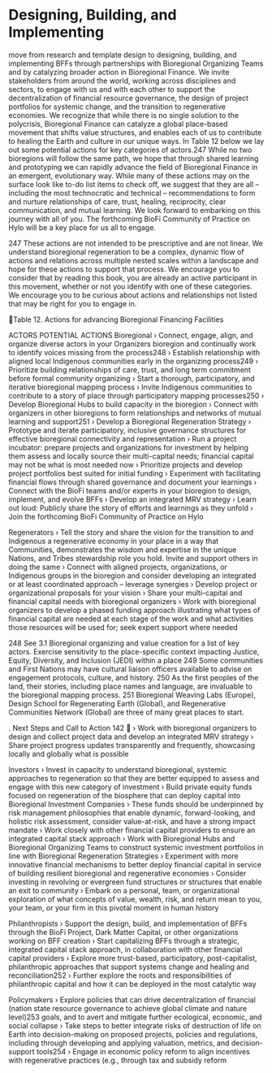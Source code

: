 # Designing, Building, and Implementing

move from research and template design to designing, building, and implementing BFFs through partnerships with Bioregional Organizing Teams and by catalyzing broader action in Bioregional Finance. We invite stakeholders from around the world, working across disciplines and sectors, to engage with us and with each other to support the decentralization of financial resource governance, the design of project portfolios for systemic change, and the transition to regenerative economies. We recognize that while there is no single solution to the polycrisis, Bioregional Finance can catalyze a global place-based movement that shifts value structures, and enables each of us to contribute to healing the Earth and culture in our unique ways. In Table 12 below we lay out some potential actions for key categories of actors.247 While no two bioregions will follow the same path, we hope that through shared learning and prototyping we can rapidly advance the field of Bioregional Finance in an emergent, evolutionary way. While many of these actions may on the surface look like to-do list items to check off, we suggest that they are all – including the most technocratic and technical – recommendations to form and nurture relationships of care, trust, healing, reciprocity, clear communication, and mutual learning. We look forward to embarking on this journey with all of you. The forthcoming BioFi Community of Practice on Hylo will be a key place for us all to engage.

247 These actions are not intended to be prescriptive and are not linear. We understand bioregional regeneration to be
    a complex, dynamic flow of actions and relations across multiple nested scales within a landscape and hope for
    these actions to support that process. We encourage you to consider that by reading this book, you are already an
    active participant in this movement, whether or not you identify with one of these categories. We encourage you to be
    curious about actions and relationships not listed that may be right for you to engage in.

Table 12. Actions for advancing Bioregional Financing Facilities

 ACTORS                          POTENTIAL ACTIONS
 Bioregional                     ›    Connect, engage, align, and organize diverse actors in your
 Organizers                           bioregion and continually work to identify voices missing from
                                      the process248
                                 ›    Establish relationship with aligned local Indigenous
                                      communities early in the organizing process249
                                 ›    Prioritize building relationships of care, trust, and long term
                                      commitment before formal community organizing
                                 ›    Start a thorough, participatory, and iterative bioregional
                                      mapping process
                                 ›    Invite Indigenous communities to contribute to a story of place
                                      through participatory mapping processes250
                                 ›    Develop Bioregional Hubs to build capacity in the bioregion
                                 ›    Connect with organizers in other bioregions to form
                                      relationships and networks of mutual learning and support251
                                 ›    Develop a Bioregional Regeneration Strategy
                                 ›    Prototype and iterate participatory, inclusive governance
                                      structures for effective bioregional connectivity and
                                      representation
                                 ›    Run a project incubator: prepare projects and organizations
                                      for investment by helping them assess and locally source their
                                      multi-capital needs; financial capital may not be what is most
                                      needed now
                                 ›    Prioritize projects and develop project portfolios best suited
                                      for initial funding
                                 ›    Experiment with facilitating financial flows through shared
                                      governance and document your learnings
                                 ›    Connect with the BioFi teams and/or experts in your bioregion
                                      to design, implement, and evolve BFFs
                                 ›    Develop an integrated MRV strategy
                                 ›    Learn out loud: Publicly share the story of efforts and learnings
                                      as they unfold
                                 ›    Join the forthcoming BioFi Community of Practice on Hylo

 Regenerators        ›                Tell the story and share the vision for the transition to
 and Indigenous                       a regenerative economy in your place in a way that
 Communities,                         demonstrates the wisdom and expertise in the unique
 Nations, and Tribes                  stewardship role you hold. Invite and support others in doing
                                      the same
                                 ›    Connect with aligned projects, organizations, or Indigenous
                                      groups in the bioregion and consider developing an integrated
                                      or at least coordinated approach – leverage synergies
                                 ›    Develop project or organizational proposals for your vision
                                 ›    Share your multi-capital and financial capital needs with
                                      bioregional organizers
                                 ›    Work with bioregional organizers to develop a phased funding
                                      approach illustrating what types of financial capital are
                                      needed at each stage of the work and what activities those
                                      resources will be used for; seek expert support where needed

248 See 3.1 Bioregional organizing and value creation for a list of key actors. Exercise sensitivity to the place-specific
    context impacting Justice, Equity, Diversity, and Inclusion (JEDI) within a place 249 Some communities and First Nations may have cultural liaison officers available to advise on engagement protocols,
    culture, and history. 250 As the first peoples of the land, their stories, including place names and language, are invaluable to the bioregional
    mapping process. 251 Bioregional Weaving Labs (Europe), Design School for Regenerating Earth (Global), and Regenerative Communities
    Network (Global) are three of many great places to start.

. Next Steps and Call to Action   142
                                ›    Work with bioregional organizers to design and collect project
                                     data and develop an integrated MRV strategy
                                ›    Share project progress updates transparently and frequently,
                                     showcasing locally and globally what is possible

 Investors                      ›    Invest in capacity to understand bioregional, systemic
                                     approaches to regeneration so that they are better equipped
                                     to assess and engage with this new category of investment
                                ›    Build private equity funds focused on regeneration of the
                                     biosphere that can deploy capital into Bioregional Investment
                                     Companies
                                ›    These funds should be underpinned by risk management
                                     philosophies that enable dynamic, forward-looking, and
                                     holistic risk assessment, consider value-at-risk, and have a
                                     strong impact mandate
                                ›    Work closely with other financial capital providers to ensure
                                     an integrated capital stack approach
                                ›    Work with Bioregional Hubs and Bioregional Organizing
                                     Teams to construct systemic investment portfolios in line with
                                     Bioregional Regeneration Strategies
                                ›    Experiment with more innovative financial mechanisms to
                                     better deploy financial capital in service of building resilient
                                     bioregional and regenerative economies
                                ›    Consider investing in revolving or evergreen fund structures
                                     or structures that enable an exit to community
                                ›    Embark on a personal, team, or organizational exploration of
                                     what concepts of value, wealth, risk, and return mean to you,
                                     your team, or your firm in this pivotal moment in human history

 Philanthropists                ›    Support the design, build, and implementation of BFFs through
                                     the BioFi Project, Dark Matter Capital, or other organizations
                                     working on BFF creation
                                ›    Start capitalizing BFFs through a strategic, integrated capital
                                     stack approach, in collaboration with other financial capital
                                     providers
                                ›    Explore more trust-based, participatory, post-capitalist,
                                     philanthropic approaches that support systems change and
                                     healing and reconciliation252
                                ›    Further explore the roots and responsibilities of philanthropic
                                     capital and how it can be deployed in the most catalytic way

 Policymakers                   ›    Explore policies that can drive decentralization of financial
 (nation state                       resource governance to achieve global climate and nature
 level)253                           goals, and to avert and mitigate further ecological, economic,
                                     and social collapse
                                ›    Take steps to better integrate risks of destruction of life on
                                     Earth into decision-making on proposed projects, policies
                                     and regulations, including through developing and applying
                                     valuation, metrics, and decision-support tools254
                                ›    Engage in economic policy reform to align incentives with
                                     regenerative practices (e.g., through tax and subsidy reform